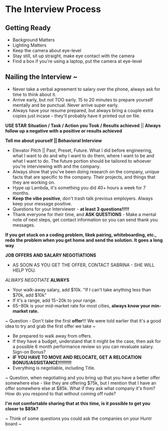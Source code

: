 # The Interview Process

## Getting Ready

- Background Matters
- Lighting Matters
- Keep the camera about eye-level
- Stay still, sit up straight, make eye contact with the camera
- Find a box if you're using a laptop, put the camera at eye-level

## Nailing the Interview ~

- Never take a verbal agreement to salary over the phone, always ask for time to think about it.
- Arrive early, but not TOO early. 15 to 20 minutes to prepare yourself mentally and be punctual. Never arrive super early.
- Always have your resume prepared, but always bring a couple extra copies just incase - they'll probably have it printed out on file.

**USE STAR**
**Situation / Task / Action you Took / Results achieved** || **Always follow up a negative with a positive or results achieved**

**Tell me about yourself || Behavioral Interview**

- Elevator Pitch || Past, Preset, Future. What I did before engineering, what I want to do and why I want to do them, where I want to be and what I want to do. The future portion should be tailored to whoever you're interviewing with and the company.
- Always show that you've been doing research on the company, unique facts that are specific to the company. Their projects, and things that they are working on.
- Hype up Lambda, it's something you did 40+ hours a week for 7 months.
- **Keep the vibe positive**, don't trash talk previous employers. Always keep your message positive.
- Questions for your Interviewer - **at least 3 questions!!!!!**
- Thank everyone for their time, and **ASK QUESTIONS** - Make a mental note of next steps, get contact information so you can send thank you messages.

**If you get stuck on a coding problem, likek pairing, whiteboarding, etc., redo the problem when you get home and send the solution. It goes a long way**

**JOB OFFERS AND SALARY NEGOTIATIONS**

- AS SOON AS YOU GET THE OFFER, CONTACT SABRINA - SHE WILL HELP YOU.

_ALWAYS NEGOTIATE_ **ALWAYS**

- Your walk-away salary, add $10k. "If I can't take anything less than $70k, add $10k"
- If it's a range, add $15-$20k to your range.
- $65-$80k is your mid-market rate for most cities, **always know your min-market rate.**

~ Question - Don't take the first **offer**!!! We were told earlier that it's a good idea to try and grab the first offer we take ~

- Be prepared to walk away from offers.
- If they have a budget, understand that it might be the case, then ask for a possible 6 month performance review so you can revaluate salary. Sign-on Bonus?
- **IF YOU HAVE TO MOVE AND RELOCATE, GET A RELOCATION BONUS/ASSISTANCE!!!!!!!!!**
- Everything is negotiable, including Title.

~ Question, when negotiating and you bring up that you have a better offer somewhere else - like they are offering $75k, but I mention that I have an offer somewhere else at $85k. What if they ask what company it's from? How do you respond to that without coming off rude?

**I'm not comfortable sharing that at this time, is it possible to get you closer to $85k?**

~ Think of some questions you could ask the companies on your Huntr board ~
